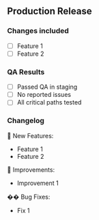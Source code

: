 ## Production Release

<!-- Use this template when creating a PR from staging to main -->

### Changes included

<!-- List the changes that were tested in staging -->

- [ ] Feature 1
- [ ] Feature 2

### QA Results

- [ ] Passed QA in staging
- [ ] No reported issues
- [ ] All critical paths tested

### Changelog

<!-- List user-facing changes -->

🚀 New Features:

- Feature 1
- Feature 2

🔧 Improvements:

- Improvement 1

�� Bug Fixes:

- Fix 1
